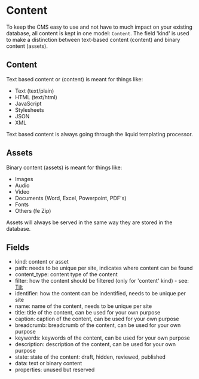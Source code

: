 # Content

To keep the CMS easy to use and not have to much impact on your existing database, 
all content is kept in one model: `Content`.
The field 'kind' is used to make a distinction between text-based content (content) and binary content (assets).

## Content
Text based content or (content) is meant for things like:
- Text (text/plain)
- HTML (text/html)
- JavaScript
- Stylesheets
- JSON
- XML

Text based content is always going through the liquid templating processor.

## Assets
Binary content (assets) is meant for things like:
- Images
- Audio
- Video
- Documents (Word, Excel, Powerpoint, PDF's)
- Fonts
- Others (fe Zip)

Assets will always be served in the same way they are stored in the database.

## Fields

- kind: content or asset
- path: needs to be unique per site, indicates where content can be found
- content_type: content type of the content
- filter: how the content should be filtered (only for 'content' kind) - see: [Tilt](https://github.com/rtomayko/tilt)
- identifier: how the content can be indentified, needs to be unique per site
- name: name of the content, needs to be unique per site
- title: title of the content, can be used for your own purpose
- caption: caption of the content, can be used for your own purpose
- breadcrumb: breadcrumb of the content, can be used for your own purpose
- keywords: keywords of the content, can be used for your own purpose
- description: description of the content, can be used for your own purpose
- state: state of the content: draft, hidden, reviewed, published
- data: text or binary content
- properties: unused but reserved
